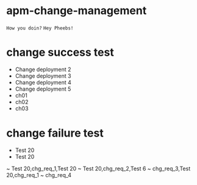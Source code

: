 # apm-change-management
`How you doin?`
`Hey Pheebs!`

# change success test
* Change deployment 2
* Change deployment 3
* Change deployment 4
* Change deployment 5
* ch01
* ch02
* ch03
# change failure test
* Test 20
* Test 20

~ Test 20,chg_req_1,Test 20
~ Test 20,chg_req_2,Test 6
~ chg_req_3,Test 20,chg_req_1
~ chg_req_4
